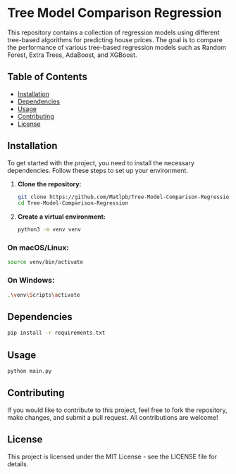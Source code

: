# Tree Model Comparison Regression

This repository contains a collection of regression models using different tree-based algorithms for predicting house prices. The goal is to compare the performance of various tree-based regression models such as Random Forest, Extra Trees, AdaBoost, and XGBoost.

## Table of Contents
- [Installation](#installation)
- [Dependencies](#dependencies)
- [Usage](#usage)
- [Contributing](#contributing)
- [License](#license)

## Installation

To get started with the project, you need to install the necessary dependencies. Follow these steps to set up your environment.

1. **Clone the repository:**

   ```bash
   git clone https://github.com/Matlpb/Tree-Model-Comparison-Regression.git
   cd Tree-Model-Comparison-Regression
   ```

2. **Create a virtual environment:**
   
   ```bash
   python3 -m venv venv
   ```

### On macOS/Linux:

```bash
source venv/bin/activate
```

### On Windows:

```bash
.\venv\Scripts\activate
```
## Dependencies

   ```bash
   pip install -r requirements.txt
   ```

## Usage
   ```bash
   python main.py
   ```


## Contributing
If you would like to contribute to this project, feel free to fork the repository, make changes, and submit a pull request. All contributions are welcome!

## License
This project is licensed under the MIT License - see the LICENSE file for details.



